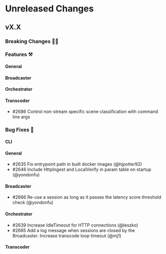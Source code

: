 # Unreleased Changes

## vX.X

### Breaking Changes 🚨🚨

### Features ⚒

#### General

#### Broadcaster

#### Orchestrator

#### Transcoder
- \#2686 Control non-stream specific scene classification with command line args

### Bug Fixes 🐞

#### CLI

#### General

- \#2635 Fix entrypoint path in built docker images (@hjpotter92)
- \#2646 Include HttpIngest and LocalVerify in param table on startup (@yondonfu)

#### Broadcaster

- \#2666 Re-use a session as long as it passes the latency score threshold check (@yondonfu)

#### Orchestrator
- \#2639 Increase IdleTimeout for HTTP connections (@leszko)
- \#2685 Add a log message when sessions are closed by the Broadcaster. Increase transcode loop timeout (@mj1)

#### Transcoder
